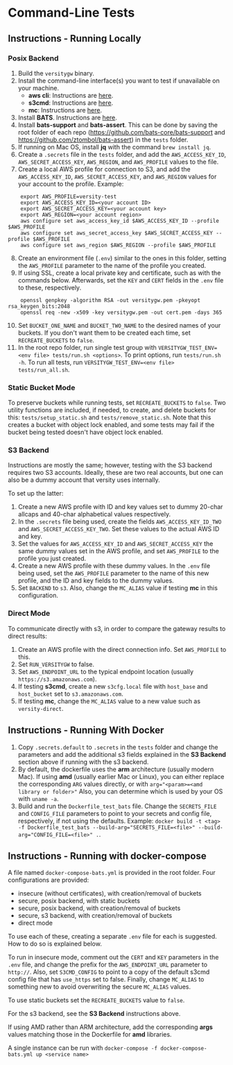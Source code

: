# Command-Line Tests

## Instructions - Running Locally

### Posix Backend

1. Build the `versitygw` binary.
2. Install the command-line interface(s) you want to test if unavailable on your machine.  
   * **aws cli**: Instructions are [here](https://docs.aws.amazon.com/cli/latest/userguide/getting-started-install.html).
   * **s3cmd**:  Instructions are [here](https://github.com/s3tools/s3cmd/blob/master/INSTALL.md).
   * **mc**:  Instructions are [here](https://min.io/docs/minio/linux/reference/minio-mc.html).
3. Install **BATS**.  Instructions are [here](https://bats-core.readthedocs.io/en/stable/installation.html).
4. Install **bats-support** and **bats-assert**.  This can be done by saving the root folder of each repo (https://github.com/bats-core/bats-support and https://github.com/ztombol/bats-assert) in the `tests` folder.
5. If running on Mac OS, install **jq** with the command `brew install jq`.
6. Create a `.secrets` file in the `tests` folder, and add the `AWS_ACCESS_KEY_ID`, `AWS_SECRET_ACCESS_KEY`, `AWS_REGION`, and `AWS_PROFILE` values to the file.
7. Create a local AWS profile for connection to S3, and add the `AWS_ACCESS_KEY_ID`, `AWS_SECRET_ACCESS_KEY`, and `AWS_REGION` values for your account to the profile.  Example:
```
    export AWS_PROFILE=versity-test
    export AWS_ACCESS_KEY_ID=<your account ID>
    export AWS_SECRET_ACCESS_KEY=<your account key>
    export AWS_REGION=<your account region>
    aws configure set aws_access_key_id $AWS_ACCESS_KEY_ID --profile $AWS_PROFILE
    aws configure set aws_secret_access_key $AWS_SECRET_ACCESS_KEY --profile $AWS_PROFILE
    aws configure set aws_region $AWS_REGION --profile $AWS_PROFILE
```
8. Create an environment file (`.env`) similar to the ones in this folder, setting the `AWS_PROFILE` parameter to the name of the profile you created.
9. If using SSL, create a local private key and certificate, such as with the commands below.  Afterwards, set the `KEY` and `CERT` fields in the `.env` file to these, respectively.
```
    openssl genpkey -algorithm RSA -out versitygw.pem -pkeyopt rsa_keygen_bits:2048
    openssl req -new -x509 -key versitygw.pem -out cert.pem -days 365
```
10. Set `BUCKET_ONE_NAME` and `BUCKET_TWO_NAME` to the desired names of your buckets.  If you don't want them to be created each time, set `RECREATE_BUCKETS` to `false`.
11. In the root repo folder, run single test group with `VERSITYGW_TEST_ENV=<env file> tests/run.sh <options>`.  To print options, run `tests/run.sh -h`.  To run all tests, run `VERSITYGW_TEST_ENV=<env file> tests/run_all.sh`.

### Static Bucket Mode

To preserve buckets while running tests, set `RECREATE_BUCKETS` to `false`.  Two utility functions are included, if needed, to create, and delete buckets for this:  `tests/setup_static.sh` and `tests/remove_static.sh`.  Note that this creates a bucket with object lock enabled, and some tests may fail if the bucket being tested doesn't have object lock enabled.

### S3 Backend

Instructions are mostly the same; however, testing with the S3 backend requires two S3 accounts.  Ideally, these are two real accounts, but one can also be a dummy account that versity uses internally.

To set up the latter:
1. Create a new AWS profile with ID and key values set to dummy 20-char allcaps and 40-char alphabetical values respectively.
2. In the `.secrets` file being used, create the fields `AWS_ACCESS_KEY_ID_TWO` and `AWS_SECRET_ACCESS_KEY_TWO`.  Set these values to the actual AWS ID and key.  
3. Set the values for `AWS_ACCESS_KEY_ID` and `AWS_SECRET_ACCESS_KEY` the same dummy values set in the AWS profile, and set `AWS_PROFILE` to the profile you just created.
4. Create a new AWS profile with these dummy values.  In the `.env` file being used, set the `AWS_PROFILE` parameter to the name of this new profile, and the ID and key fields to the dummy values.  
5. Set `BACKEND` to `s3`.  Also, change the `MC_ALIAS` value if testing **mc** in this configuration.

### Direct Mode

To communicate directly with s3, in order to compare the gateway results to direct results:
1.  Create an AWS profile with the direct connection info.  Set `AWS_PROFILE` to this.
2.  Set `RUN_VERSITYGW` to false.
3.  Set `AWS_ENDPOINT_URL` to the typical endpoint location (usually `https://s3.amazonaws.com`).
4.  If testing **s3cmd**, create a new `s3cfg.local` file with `host_base` and `host_bucket` set to `s3.amazonaws.com`.
5.  If testing **mc**, change the `MC_ALIAS` value to a new value such as `versity-direct`.

## Instructions - Running With Docker

1.  Copy `.secrets.default` to `.secrets` in the `tests` folder and change the parameters and add the additional s3 fields explained in the **S3 Backend** section above if running with the s3 backend.
2.  By default, the dockerfile uses the **arm** architecture (usually modern Mac).  If using **amd** (usually earlier Mac or Linux), you can either replace the corresponding `ARG` values directly, or with `arg="<param>=<amd library or folder>"`  Also, you can determine which is used by your OS with `uname -a`.
3.  Build and run the `Dockerfile_test_bats` file.  Change the `SECRETS_FILE` and `CONFIG_FILE` parameters to point to your secrets and config file, respectively, if not using the defaults.  Example:  `docker build -t <tag> -f Dockerfile_test_bats --build-arg="SECRETS_FILE=<file>" --build-arg="CONFIG_FILE=<file>" .`.

## Instructions - Running with docker-compose

A file named `docker-compose-bats.yml` is provided in the root folder.  Four configurations are provided:
* insecure (without certificates), with creation/removal of buckets
* secure, posix backend, with static buckets
* secure, posix backend, with creation/removal of buckets
* secure, s3 backend, with creation/removal of buckets
* direct mode

To use each of these, creating a separate `.env` file for each is suggested.  How to do so is explained below.

To run in insecure mode, comment out the `CERT` and `KEY` parameters in the `.env` file, and change the prefix for the `AWS_ENDPOINT_URL` parameter to `http://`.  Also, set `S3CMD_CONFIG` to point to a copy of the default s3cmd config file that has `use_https` set to false.  Finally, change `MC_ALIAS` to something new to avoid overwriting the secure `MC_ALIAS` values.

To use static buckets set the `RECREATE_BUCKETS` value to `false`.

For the s3 backend, see the **S3 Backend** instructions above.

If using AMD rather than ARM architecture, add the corresponding **args** values matching those in the Dockerfile for **amd** libraries.

A single instance can be run with `docker-compose -f docker-compose-bats.yml up <service name>`